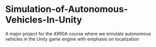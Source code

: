 # Simulation-of-Autonomous-Vehicles-In-Unity

A major project for the 4990A course where we simulate autonomous vehicles in the Unity game engine with emphasis on localization 

